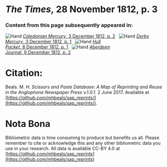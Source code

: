 # *The Times*, 28 November 1812, p. 3  
  
### Content from this page subsequently appeared in:  
![Hand](http://scissorsandpaste.net/wp-content/uploads/2017/06/smallhandpointer.png) [*Caledonian Mercury*, 3 December 1812, p. 2](https://mhbeals.github.io/sap_html/Caledonian-Mercury/Caledonian-Mercury-3-December-1812-p-2)  
![Hand](http://scissorsandpaste.net/wp-content/uploads/2017/06/smallhandpointer.png) [*Derby Mercury*, 3 December 1812, p. 1](https://mhbeals.github.io/sap_html/Derby-Mercury/Derby-Mercury-3-December-1812-p-1)  
![Hand](http://scissorsandpaste.net/wp-content/uploads/2017/06/smallhandpointer.png) [*Hull Packet*, 8 December 1812, p. 1](https://mhbeals.github.io/sap_html/Hull-Packet/Hull-Packet-8-December-1812-p-1)  
![Hand](http://scissorsandpaste.net/wp-content/uploads/2017/06/smallhandpointer.png) [*Aberdeen Journal*, 9 December 1812, p. 2](https://mhbeals.github.io/sap_html/Aberdeen-Journal/Aberdeen-Journal-9-December-1812-p-2)  


# Citation: 

Beals. M. H. *Scissors and Paste Database: A Map of Reprinting and Reuse in the Anglophone Newspaper Press v.1.0.1.* 2 June 2017. Available at [https://github.com/mhbeals/sap_reprints/](https://github.com/mhbeals/sap_reprints/). 

# Nota Bona

Bibliometric data is time consuming to produce but benefits us all. Please remember to cite or acknowledge this and any other bibliometric data you use in your research. All data is available CC-BY 4.0 at [https://github.com/mhbeals/sap_reprints](https://github.com/mhbeals/sap_reprints)
